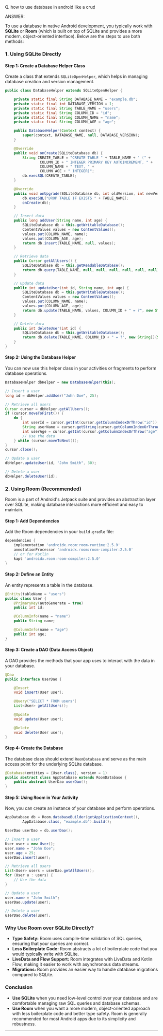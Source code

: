 Q. how to use database in android like a crud

ANSWER:

To use a database in native Android development, 
you typically work with **SQLite** or **Room** (which is built on top of SQLite and provides a more modern, object-oriented interface).
 Below are the steps to use both methods:

### 1. Using SQLite Directly

#### Step 1: Create a Database Helper Class

Create a class that extends `SQLiteOpenHelper`, which helps in managing database creation and version management.

```java
public class DatabaseHelper extends SQLiteOpenHelper {

    private static final String DATABASE_NAME = "example.db";
    private static final int DATABASE_VERSION = 1;
    private static final String TABLE_NAME = "users";
    private static final String COLUMN_ID = "id";
    private static final String COLUMN_NAME = "name";
    private static final String COLUMN_AGE = "age";

    public DatabaseHelper(Context context) {
        super(context, DATABASE_NAME, null, DATABASE_VERSION);
    }

    @Override
    public void onCreate(SQLiteDatabase db) {
        String CREATE_TABLE = "CREATE TABLE " + TABLE_NAME + " (" +
                COLUMN_ID + " INTEGER PRIMARY KEY AUTOINCREMENT, " +
                COLUMN_NAME + " TEXT, " +
                COLUMN_AGE + " INTEGER)";
        db.execSQL(CREATE_TABLE);
    }

    @Override
    public void onUpgrade(SQLiteDatabase db, int oldVersion, int newVersion) {
        db.execSQL("DROP TABLE IF EXISTS " + TABLE_NAME);
        onCreate(db);
    }

    // Insert data
    public long addUser(String name, int age) {
        SQLiteDatabase db = this.getWritableDatabase();
        ContentValues values = new ContentValues();
        values.put(COLUMN_NAME, name);
        values.put(COLUMN_AGE, age);
        return db.insert(TABLE_NAME, null, values);
    }

    // Retrieve data
    public Cursor getAllUsers() {
        SQLiteDatabase db = this.getReadableDatabase();
        return db.query(TABLE_NAME, null, null, null, null, null, null);
    }

    // Update data
    public int updateUser(int id, String name, int age) {
        SQLiteDatabase db = this.getWritableDatabase();
        ContentValues values = new ContentValues();
        values.put(COLUMN_NAME, name);
        values.put(COLUMN_AGE, age);
        return db.update(TABLE_NAME, values, COLUMN_ID + " = ?", new String[]{String.valueOf(id)});
    }

    // Delete data
    public int deleteUser(int id) {
        SQLiteDatabase db = this.getWritableDatabase();
        return db.delete(TABLE_NAME, COLUMN_ID + " = ?", new String[]{String.valueOf(id)});
    }
}
```

#### Step 2: Using the Database Helper

You can now use this helper class in your activities or fragments to perform database operations.

```java
DatabaseHelper dbHelper = new DatabaseHelper(this);

// Insert a user
long id = dbHelper.addUser("John Doe", 25);

// Retrieve all users
Cursor cursor = dbHelper.getAllUsers();
if (cursor.moveToFirst()) {
    do {
        int userId = cursor.getInt(cursor.getColumnIndexOrThrow("id"));
        String userName = cursor.getString(cursor.getColumnIndexOrThrow("name"));
        int userAge = cursor.getInt(cursor.getColumnIndexOrThrow("age"));
        // Use the data
    } while (cursor.moveToNext());
}
cursor.close();

// Update a user
dbHelper.updateUser(id, "John Smith", 30);

// Delete a user
dbHelper.deleteUser(id);
```

### 2. Using Room (Recommended)

Room is a part of Android's Jetpack suite and provides an abstraction layer over SQLite, making database interactions more efficient and easy to maintain.

#### Step 1: Add Dependencies

Add the Room dependencies in your `build.gradle` file:

```groovy
dependencies {
    implementation 'androidx.room:room-runtime:2.5.0'
    annotationProcessor 'androidx.room:room-compiler:2.5.0'
    // or for Kotlin
    kapt 'androidx.room:room-compiler:2.5.0'
}
```

#### Step 2: Define an Entity

An entity represents a table in the database.

```java
@Entity(tableName = "users")
public class User {
    @PrimaryKey(autoGenerate = true)
    public int id;

    @ColumnInfo(name = "name")
    public String name;

    @ColumnInfo(name = "age")
    public int age;
}
```

#### Step 3: Create a DAO (Data Access Object)

A DAO provides the methods that your app uses to interact with the data in your database.

```java
@Dao
public interface UserDao {

    @Insert
    void insert(User user);

    @Query("SELECT * FROM users")
    List<User> getAllUsers();

    @Update
    void update(User user);

    @Delete
    void delete(User user);
}
```

#### Step 4: Create the Database

The database class should extend `RoomDatabase` and serve as the main access point for the underlying SQLite database.

```java
@Database(entities = {User.class}, version = 1)
public abstract class AppDatabase extends RoomDatabase {
    public abstract UserDao userDao();
}
```

#### Step 5: Using Room in Your Activity

Now, you can create an instance of your database and perform operations.

```java
AppDatabase db = Room.databaseBuilder(getApplicationContext(),
        AppDatabase.class, "example.db").build();

UserDao userDao = db.userDao();

// Insert a user
User user = new User();
user.name = "John Doe";
user.age = 25;
userDao.insert(user);

// Retrieve all users
List<User> users = userDao.getAllUsers();
for (User u : users) {
    // Use the data
}

// Update a user
user.name = "John Smith";
userDao.update(user);

// Delete a user
userDao.delete(user);
```

### Why Use Room over SQLite Directly?

- **Type Safety:** Room uses compile-time validation of SQL queries, ensuring that your queries are correct.
- **Less Boilerplate Code:** Room abstracts a lot of boilerplate code that you would typically write with SQLite.
- **LiveData and Flow Support:** Room integrates with LiveData and Kotlin Flow, making it easier to work with asynchronous data streams.
- **Migrations:** Room provides an easier way to handle database migrations compared to SQLite.

### Conclusion

- **Use SQLite** when you need low-level control over your database and are comfortable managing raw SQL queries and database schemas.
- **Use Room** when you want a more modern, object-oriented approach with less boilerplate code and better type safety. 
Room is generally recommended for most Android apps due to its simplicity and robustness.



*******************************************************************